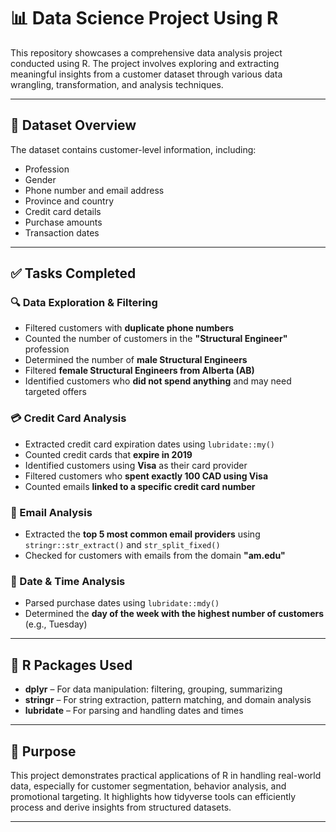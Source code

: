 # 📊 Data Science Project Using R

This repository showcases a comprehensive data analysis project conducted using R. The project involves exploring and extracting meaningful insights from a customer dataset through various data wrangling, transformation, and analysis techniques.

---

## 📁 Dataset Overview

The dataset contains customer-level information, including:

* Profession
* Gender
* Phone number and email address
* Province and country
* Credit card details
* Purchase amounts
* Transaction dates

---

## ✅ Tasks Completed

### 🔍 Data Exploration & Filtering

* Filtered customers with **duplicate phone numbers**
* Counted the number of customers in the **"Structural Engineer"** profession
* Determined the number of **male Structural Engineers**
* Filtered **female Structural Engineers from Alberta (AB)**
* Identified customers who **did not spend anything** and may need targeted offers

### 💳 Credit Card Analysis

* Extracted credit card expiration dates using `lubridate::my()`
* Counted credit cards that **expire in 2019**
* Identified customers using **Visa** as their card provider
* Filtered customers who **spent exactly 100 CAD using Visa**
* Counted emails **linked to a specific credit card number**

### 📧 Email Analysis

* Extracted the **top 5 most common email providers** using `stringr::str_extract()` and `str_split_fixed()`
* Checked for customers with emails from the domain **"am.edu"**

### 📆 Date & Time Analysis

* Parsed purchase dates using `lubridate::mdy()`
* Determined the **day of the week with the highest number of customers** (e.g., Tuesday)

---

## 🧰 R Packages Used

* **dplyr** – For data manipulation: filtering, grouping, summarizing
* **stringr** – For string extraction, pattern matching, and domain analysis
* **lubridate** – For parsing and handling dates and times

---

## 📌 Purpose

This project demonstrates practical applications of R in handling real-world data, especially for customer segmentation, behavior analysis, and promotional targeting. It highlights how tidyverse tools can efficiently process and derive insights from structured datasets.

---

